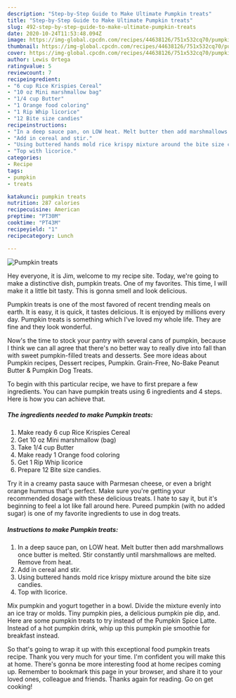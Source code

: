 ```yaml
---
description: "Step-by-Step Guide to Make Ultimate Pumpkin treats"
title: "Step-by-Step Guide to Make Ultimate Pumpkin treats"
slug: 492-step-by-step-guide-to-make-ultimate-pumpkin-treats
date: 2020-10-24T11:53:48.094Z
image: https://img-global.cpcdn.com/recipes/44638126/751x532cq70/pumpkin-treats-recipe-main-photo.jpg
thumbnail: https://img-global.cpcdn.com/recipes/44638126/751x532cq70/pumpkin-treats-recipe-main-photo.jpg
cover: https://img-global.cpcdn.com/recipes/44638126/751x532cq70/pumpkin-treats-recipe-main-photo.jpg
author: Lewis Ortega
ratingvalue: 5
reviewcount: 7
recipeingredient:
- "6 cup Rice Krispies Cereal"
- "10 oz Mini marshmallow bag"
- "1/4 cup Butter"
- "1 Orange food coloring"
- "1 Rip Whip licorice"
- "12 Bite size candies"
recipeinstructions:
- "In a deep sauce pan, on LOW heat. Melt butter then add marshmallows once butter is melted. Stir constantly until marshmallows are melted. Remove from heat."
- "Add in cereal and stir."
- "Using buttered hands mold rice krispy mixture around the bite size candies."
- "Top with licorice."
categories:
- Recipe
tags:
- pumpkin
- treats

katakunci: pumpkin treats 
nutrition: 287 calories
recipecuisine: American
preptime: "PT30M"
cooktime: "PT43M"
recipeyield: "1"
recipecategory: Lunch

---
```



![Pumpkin treats](https://img-global.cpcdn.com/recipes/44638126/751x532cq70/pumpkin-treats-recipe-main-photo.jpg)

Hey everyone, it is Jim, welcome to my recipe site. Today, we're going to make a distinctive dish, pumpkin treats. One of my favorites. This time, I will make it a little bit tasty. This is gonna smell and look delicious.

Pumpkin treats is one of the most favored of recent trending meals on earth. It is easy, it is quick, it tastes delicious. It is enjoyed by millions every day. Pumpkin treats is something which I've loved my whole life. They are fine and they look wonderful.

Now&#39;s the time to stock your pantry with several cans of pumpkin, because I think we can all agree that there&#39;s no better way to really dive into fall than with sweet pumpkin-filled treats and desserts. See more ideas about Pumpkin recipes, Dessert recipes, Pumpkin. Grain-Free, No-Bake Peanut Butter &amp; Pumpkin Dog Treats.


To begin with this particular recipe, we have to first prepare a few ingredients. You can have pumpkin treats using 6 ingredients and 4 steps. Here is how you can achieve that.

<!--inarticleads1-->

##### The ingredients needed to make Pumpkin treats:

1. Make ready 6 cup Rice Krispies Cereal
1. Get 10 oz Mini marshmallow (bag)
1. Take 1/4 cup Butter
1. Make ready 1 Orange food coloring
1. Get 1 Rip Whip licorice
1. Prepare 12 Bite size candies.


Try it in a creamy pasta sauce with Parmesan cheese, or even a bright orange hummus that&#39;s perfect. Make sure you&#39;re getting your recommended dosage with these delicious treats. I hate to say it, but it&#39;s beginning to feel a lot like fall around here. Pureed pumpkin (with no added sugar) is one of my favorite ingredients to use in dog treats. 

<!--inarticleads2-->

##### Instructions to make Pumpkin treats:

1. In a deep sauce pan, on LOW heat. Melt butter then add marshmallows once butter is melted. Stir constantly until marshmallows are melted. Remove from heat.
1. Add in cereal and stir.
1. Using buttered hands mold rice krispy mixture around the bite size candies.
1. Top with licorice.


Mix pumpkin and yogurt together in a bowl. Divide the mixture evenly into an ice tray or molds. Tiny pumpkin pies, a delicious pumpkin pie dip, and. Here are some pumpkin treats to try instead of the Pumpkin Spice Latte. Instead of a hot pumpkin drink, whip up this pumpkin pie smoothie for breakfast instead. 

So that's going to wrap it up with this exceptional food pumpkin treats recipe. Thank you very much for your time. I'm confident you will make this at home. There's gonna be more interesting food at home recipes coming up. Remember to bookmark this page in your browser, and share it to your loved ones, colleague and friends. Thanks again for reading. Go on get cooking!
